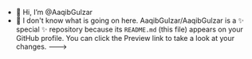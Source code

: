 - 👋 Hi, I’m @AaqibGulzar
- 👀 I don't know what is going on here.
AaqibGulzar/AaqibGulzar is a ✨ special ✨ repository because its `README.md` (this file) appears on your GitHub profile.
You can click the Preview link to take a look at your changes.
--->

